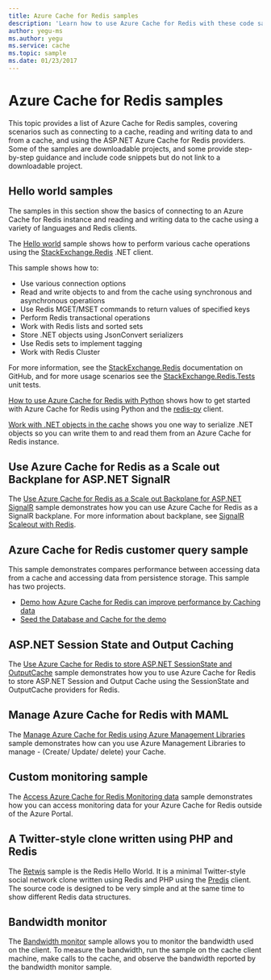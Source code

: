```yaml
---
title: Azure Cache for Redis samples
description: 'Learn how to use Azure Cache for Redis with these code samples: connecting to a cache, reading and writing data in a cache, ASP.NET Azure Cache for Redis providers.'
author: yegu-ms
ms.author: yegu
ms.service: cache
ms.topic: sample
ms.date: 01/23/2017
---
```

# Azure Cache for Redis samples
This topic provides a list of Azure Cache for Redis samples, covering scenarios such as connecting to a cache, reading and writing data to and from a cache, and using the ASP.NET Azure Cache for Redis providers. Some of the samples are downloadable projects, and some provide step-by-step guidance and include code snippets but do not link to a downloadable project.

## Hello world samples
The samples in this section show the basics of connecting to an Azure Cache for Redis instance and reading and writing data to the cache using a variety of languages and Redis clients.

The [Hello world](https://github.com/rustd/RedisSamples/tree/master/HelloWorld) sample shows how to perform various cache operations using the [StackExchange.Redis](https://github.com/StackExchange/StackExchange.Redis) .NET client.

This sample shows how to:

* Use various connection options
* Read and write objects to and from the cache using synchronous and asynchronous operations
* Use Redis MGET/MSET commands to return values of specified keys
* Perform Redis transactional operations
* Work with Redis lists and sorted sets
* Store .NET objects using JsonConvert serializers
* Use Redis sets to implement tagging
* Work with Redis Cluster

For more information, see the [StackExchange.Redis](https://github.com/StackExchange/StackExchange.Redis) documentation on GitHub, and for more usage scenarios see the [StackExchange.Redis.Tests](https://github.com/StackExchange/StackExchange.Redis/tree/master/tests) unit tests.

[How to use Azure Cache for Redis with Python](cache-python-get-started.md) shows how to get started with Azure Cache for Redis using Python and the [redis-py](https://github.com/andymccurdy/redis-py) client.

[Work with .NET objects in the cache](cache-dotnet-how-to-use-azure-redis-cache.md#work-with-net-objects-in-the-cache) shows you one way to serialize .NET objects so you can write them to and read them from an Azure Cache for Redis instance. 

## Use Azure Cache for Redis as a Scale out Backplane for ASP.NET SignalR
The [Use Azure Cache for Redis as a Scale out Backplane for ASP.NET SignalR](https://github.com/rustd/RedisSamples/tree/master/RedisAsSignalRBackplane) sample demonstrates how you can use Azure Cache for Redis as a SignalR backplane. For more information about backplane, see [SignalR Scaleout with Redis](https://www.asp.net/signalr/overview/performance/scaleout-with-redis).

## Azure Cache for Redis customer query sample
This sample demonstrates compares performance between accessing data from a cache and accessing data from persistence storage. This sample has two projects.

* [Demo how Azure Cache for Redis can improve performance by Caching data](https://github.com/rustd/RedisSamples/tree/master/RedisCacheCustomerQuerySample)
* [Seed the Database and Cache for the demo](https://github.com/rustd/RedisSamples/tree/master/SeedCacheForCustomerQuerySample)

## ASP.NET Session State and Output Caching
The [Use Azure Cache for Redis to store ASP.NET SessionState and OutputCache](https://github.com/rustd/RedisSamples/tree/master/SessionState_OutputCaching) sample demonstrates how you to use Azure Cache for Redis to store ASP.NET Session and Output Cache using the SessionState and OutputCache providers for Redis.

## Manage Azure Cache for Redis with MAML
The [Manage Azure Cache for Redis using Azure Management Libraries](https://github.com/rustd/RedisSamples/tree/master/ManageCacheUsingMAML) sample demonstrates how can you use Azure Management Libraries to manage - (Create/ Update/ delete) your Cache. 

## Custom monitoring sample
The [Access Azure Cache for Redis Monitoring data](https://github.com/rustd/RedisSamples/tree/master/CustomMonitoring) sample demonstrates how you can access monitoring data for your Azure Cache for Redis outside of the Azure Portal.

## A Twitter-style clone written using PHP and Redis
The [Retwis](https://github.com/SyntaxC4-MSFT/retwis) sample is the Redis Hello World. It is a minimal Twitter-style social network clone written using Redis and PHP using the [Predis](https://github.com/nrk/predis) client. The source code is designed to be very simple and at the same time to show different Redis data structures.

## Bandwidth monitor
The [Bandwidth monitor](https://github.com/JonCole/SampleCode/tree/master/BandWidthMonitor) sample allows you to monitor the bandwidth used on the client. To measure the bandwidth, run the sample on the cache client machine, make calls to the cache, and observe the bandwidth reported by the bandwidth monitor sample.
